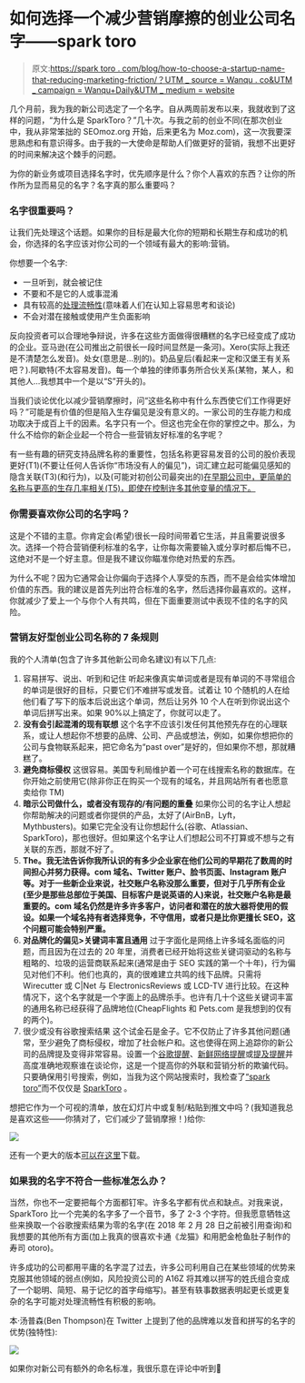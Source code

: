 # 如何选择一个减少营销摩擦的创业公司名字——spark toro

> 原文:[https://spark toro . com/blog/how-to-choose-a-startup-name-that-reducing-marketing-friction/？UTM _ source = Wanqu . co&UTM _ campaign = Wanqu+Daily&UTM _ medium = website](https://sparktoro.com/blog/how-to-choose-a-startup-name-that-reduces-marketing-friction/?utm_source=wanqu.co&utm_campaign=Wanqu+Daily&utm_medium=website)

几个月前，我为我的新公司选定了一个名字。自从两周前发布以来，我就收到了这样的问题，“为什么是 SparkToro？”几十次。与我之前的创业不同(在那次创业中，我从非常笨拙的 SEOmoz.org 开始，后来更名为 Moz.com)，这一次我要深思熟虑和有意识得多。由于我的一大使命是帮助人们做更好的营销，我想不出更好的时间来解决这个棘手的问题。

为你的新业务或项目选择名字时，优先顺序是什么？你个人喜欢的东西？让你的所作所为显而易见的名字？名字真的那么重要吗？

### 名字很重要吗？

让我们先处理这个话题。如果你的目标是最大化你的短期和长期生存和成功的机会，你选择的名字应该对你公司的一个领域有最大的影响:营销。

你想要一个名字:

*   一旦听到，就会被记住
*   不要和不是它的人或事混淆
*   具有较高的[处理流畅性](https://www.uxmatters.com/mt/archives/2011/07/how-cognitive-fluency-affects-decision-making.php)(意味着人们在认知上容易思考和谈论)
*   不会对潜在接触或使用产生负面影响

反向投资者可以合理地争辩说，许多在这些方面做得很糟糕的名字已经变成了成功的企业。亚马逊(在公司推出之前很长一段时间显然是一条河)。Xero(实际上我还是不清楚怎么发音)。处女(意思是…别的)。奶品皇后(看起来一定和汉堡王有关系吧？).阿歇特(不太容易发音)。每一个单独的律师事务所合伙关系(某物，某人，和其他人…我想其中一个是以“S”开头的)。

当我们谈论优化以减少营销摩擦时，问“这些名称中有什么东西使它们工作得更好吗？”可能是有价值的但是陷入生存偏见是没有意义的。一家公司的生存能力和成功取决于成百上千的因素。名字只有一个。但这也完全在你的掌控之中。那么，为什么不给你的新企业起一个符合一些营销友好标准的名字呢？

有一些有趣的研究支持品牌名称的重要性，包括名称更容易发音的公司的股价表现更好(T1)(不要让任何人告诉你“市场没有人的偏见”)，词汇建立起可能偏见感知的隐含关联(T3)(和行为)，以及(可能对初创公司最突出的)[在早期公司中，更简单的名称与更高的生存几率相关(T5)，即使在控制许多其他变量的情况下。](http://www.adweek.com/digital/when-it-comes-naming-your-startup-simple-better-163993/)

### **你需要喜欢你公司的名字吗？**

这是个不错的主意。你肯定会(希望)很长一段时间带着它生活，并且需要说很多次。选择一个符合营销便利标准的名字，让你每次需要输入或分享时都后悔不已，这绝对不是一个好主意。但是我不建议你瞄准你绝对热爱的东西。

为什么不呢？因为它通常会让你偏向于选择个人享受的东西，而不是会给实体增加价值的东西。我的建议是首先列出符合标准的名字，然后选择你最喜欢的。这样，你就减少了爱上一个与你个人有共鸣，但在下面重要测试中表现不佳的名字的风险。

### **营销友好型创业公司名称的 7 条规则**

我的个人清单(包含了许多其他新公司命名建议)有以下几点:

1.  容易拼写、说出、听到和记住
    听起来像真实单词或者是现有单词的不寻常组合的单词是很好的目标，只要它们不难拼写或发音。试着让 10 个随机的人在给他们看了写下的版本后说出这个单词，然后让另外 10 个人在听到你说出这个单词后拼写出来。如果 90%以上搞定了，你就可以走了。
2.  **没有会引起混淆的现有联想**
    这个名字不应该引发任何其他预先存在的心理联系，或让人想起你不想要的品牌、公司、产品或想法，例如，如果你想把你的公司与食物联系起来，把它命名为“past over”是好的，但如果你不想，那就糟糕了。
3.  **避免商标侵权**
    这很容易。美国专利局维护着一个可在线搜索名称的数据库。在你开始之前使用它(除非你正在购买一个现有的域名，并且网站所有者也愿意卖给你 TM)
4.  **暗示公司做什么，或者没有现存的/有问题的重叠**
    如果你公司的名字让人想起你帮助解决的问题或者你提供的产品，太好了(AirBnB，Lyft，Mythbusters)。如果它完全没有让你想起什么(谷歌、Atlassian、SparkToro)，那也很好。但如果这个名字让人们想起公司不打算或不想与之有关联的东西，那就不好了。
5.  **The。我无法告诉你我所认识的有多少企业家在他们公司的早期花了数周的时间担心并努力获得。com 域名、Twitter 账户、脸书页面、Instagram 账户等。对于一些新企业来说，社交账户名称没那么重要，但对于几乎所有企业(至少是那些总部位于美国、目标客户是说英语的人)来说，社交账户名称是最重要的。com 域名仍然是许多许多客户，访问者和潜在的放大器将使用的假设。如果一个域名持有者选择竞争，不守信用，或者只是比你更擅长 SEO，这个问题可能会特别严重。**
6.  **对品牌化的偏见>关键词丰富且通用** 过于字面化是网络上许多域名面临的问题，而且因为在过去的 20 年里，消费者已经开始将这些关键词驱动的名称与粗略的、垃圾的运营商联系起来(通常是由于 SEO 实践的第一个十年)，行为偏见对他们不利。他们也真的，真的很难建立共鸣的线下品牌。只需将 Wirecutter 或 C|Net 与 ElectronicsReviews 或 LCD-TV 进行比较。在这种情况下，这个名字就是一个字面上的品牌杀手。也许有几十个这些关键词丰富的通用名称已经获得了品牌地位(CheapFlights 和 Pets.com 是我想到的仅有的两个)。
7.  很少或没有谷歌搜索结果
    这个试金石是金子。它不仅防止了许多其他问题(通常，至少避免了商标侵权，增加了社会帐户和。这也使得在网上追踪你的新公司的品牌提及变得非常容易。设置一个[谷歌提醒](https://www.google.com/alerts)、[新鲜网络提醒](https://moz.com/help/guides/research-tools/fresh-web-explorer)或[提及提醒](https://mention.com/en/enterprise/advanced-alerts/)并高度准确地观察谁在谈论你，这是一个提高你的外联和营销分析的欺骗代码。只要确保用引号搜索，例如，当我为这个网站搜索时，我检查了[“spark toro”](https://www.google.com/search?q=%22sparktoro%22)而不仅仅是 [SparkToro](https://www.google.com/search?q=sparktoro) 。

想把它作为一个可视的清单，放在幻灯片中或复制/粘贴到推文中吗？(我知道我总是喜欢这些——你猜对了，它们减少了营销摩擦！)给你:

![](../Images/197af038f3bcc7232d1315707622636d.png)

还有一个更大的版本[可以在这里](https://images.sparktoro.com/blog/wp-content/uploads/2018/03/7-rules-naming.gif)下载。

### 如果我的名字不符合一些标准怎么办？

当然，你也不一定要把每个方面都钉牢。许多名字都有优点和缺点。对我来说，SparkToro 比一个完美的名字多了一个音节，多了 2-3 个字符。但我愿意牺牲这些来换取一个谷歌搜索结果为零的名字(在 2018 年 2 月 28 日之前被引用查询)和我想要的其他所有方面(加上我真的很喜欢卡通《龙猫》和用肥金枪鱼肚子制作的寿司 otoro)。

许多成功的公司都用平庸的名字混了过去，许多公司利用自己在某些领域的优势来克服其他领域的弱点(例如，风险投资公司的 A16Z 将其难以拼写的姓氏组合变成了一个聪明、简短、易于记忆的首字母缩写)。甚至有轶事数据表明起更长或更复杂的名字可能对处理流畅性有积极的影响。

本·汤普森(Ben Thompson)在 Twitter 上提到了他的品牌难以发音和拼写的名字的优势(独特性):

![](../Images/7b81787bf2a0bfb884a267d3d63d6880.png)

如果你对新公司有额外的命名标准，我很乐意在评论中听到🙂